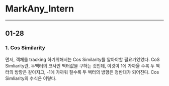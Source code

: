 # MarkAny_Intern
------------
## 01-28 
### 1. Cos Similarity
 먼저, 객체를 tracking 하기위해서는 Cos Similarity를 알아야할 필요가있었다.
 CoS Simliarity란, 두백터의 코사인 백터값을 구하는 것인데,
 이것이 1에 가까울 수록 두 벡터의 방향은 같아지고,
 -1에 가까워 질수록 두 벡터의 방향은 정반대가 되어진다.
 Cos Simliarity의 수식은 이렇다.
